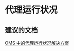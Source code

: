 
<properties
    pageTitle="代理是否正常工作"
    description="排查代理运行状况问题"
    service="microsoft.operationalinsights"
    resource="workspaces"
    authors="adoylemsft"
    displayorder="1"
    selfHelpType="resource"
    supportTopicIds=""
    resourceTags=""
    productPesIds=""
    cloudEnvironments="public, Blackforest, Fairfax"
/>


# <a name="agent-health"></a>代理运行状况

## <a name="recommended-documents"></a>**建议的文档**
[OMS 中的代理运行状况解决方案](https://blogs.technet.microsoft.com/msoms/2016/08/29/agent-health-solution-in-oms/)


<!--HONumber=Jan17_HO1-->


